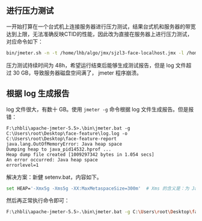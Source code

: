 ## 进行压力测试

一开始打算在一个台式机上连接服务器进行压力测试，结果台式机和服务器的带宽达到上限，无法准确反映CTID的性能，因此改为直接在服务器上进行压力测试，对应命令如下：

```bash
bin/jmeter.sh -n -t /home/lhb/algo/jmx/sjzl3-face-localhost.jmx -l /home/lhb/algo/jmx-report/sjzl3-face/2024040317041712135341/log.log -e -o /home/lhb/algo/jmx-report/sjzl3-face/2024040317041712135341
```

压力测试持续时间为 48h，希望运行结束后能够生成测试报告，但是 log 文件超过 30 GB，导致服务器磁盘空间满了， jmeter 程序崩溃。
## 根据 log 生成报告

log 文件很大，有数十 GB。使用 `jmeter -g` 命令根据 log 文件生成报告。但是报错：

```
F:\zhbli\apache-jmeter-5.5>.\bin\jmeter.bat -g C:\Users\root\Desktop\face-feature\log.log -o C:\Users\root\Desktop\face-feature-report
java.lang.OutOfMemoryError: Java heap space
Dumping heap to java_pid14532.hprof ...
Heap dump file created [1009297342 bytes in 1.054 secs]
An error occurred: Java heap space
errorlevel=1
```

解决方案：新健 setenv.bat，内容如下。

```bash
set HEAP='-Xmx5g -Xms5g -XX:MaxMetaspaceSize=300m'  # Xms 的含义是：为 Java 虚拟机分配的最小内存。Xmx 的含义是：为 Java 虚拟机分配的最大内存
```

然后再正常执行命令即可：

```bash
F:\zhbli\apache-jmeter-5.5>.\bin\jmeter.bat -g C:\Users\root\Desktop\face-feature\log.log -o C:\Users\root\Desktop\face-feature-report
```